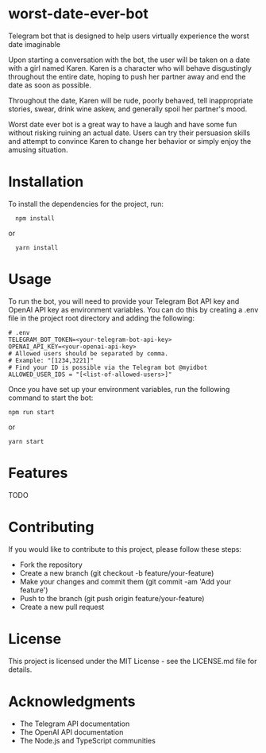 # worst-date-ever-bot

Telegram bot that is designed to help users virtually experience the worst date imaginable

Upon starting a conversation with the bot, the user will be taken on a date with a girl named Karen. Karen is a character who will behave disgustingly throughout the entire date, hoping to push her partner away and end the date as soon as possible.

Throughout the date, Karen will be rude, poorly behaved, tell inappropriate stories, swear, drink wine askew, and generally spoil her partner's mood.

Worst date ever bot is a great way to have a laugh and have some fun without risking ruining an actual date. Users can try their persuasion skills and attempt to convince Karen to change her behavior or simply enjoy the amusing situation.

# Installation

To install the dependencies for the project, run:

```
  npm install
```

or

```
  yarn install
```

# Usage

To run the bot, you will need to provide your Telegram Bot API key and OpenAI API key as environment variables. You can do this by creating a .env file in the project root directory and adding the following:

```
# .env
TELEGRAM_BOT_TOKEN=<your-telegram-bot-api-key>
OPENAI_API_KEY=<your-openai-api-key>
# Allowed users should be separated by comma.
# Example: "[1234,3221]"
# Find your ID is possible via the Telegram bot @myidbot
ALLOWED_USER_IDS = "[<list-of-allowed-users>]"
```

Once you have set up your environment variables, run the following command to start the bot:

```
npm run start
```

or

```
yarn start
```

# Features

TODO

# Contributing

If you would like to contribute to this project, please follow these steps:

- Fork the repository
- Create a new branch (git checkout -b feature/your-feature)
- Make your changes and commit them (git commit -am 'Add your feature')
- Push to the branch (git push origin feature/your-feature)
- Create a new pull request

# License

This project is licensed under the MIT License - see the LICENSE.md file for details.

# Acknowledgments

- The Telegram API documentation
- The OpenAI API documentation
- The Node.js and TypeScript communities
